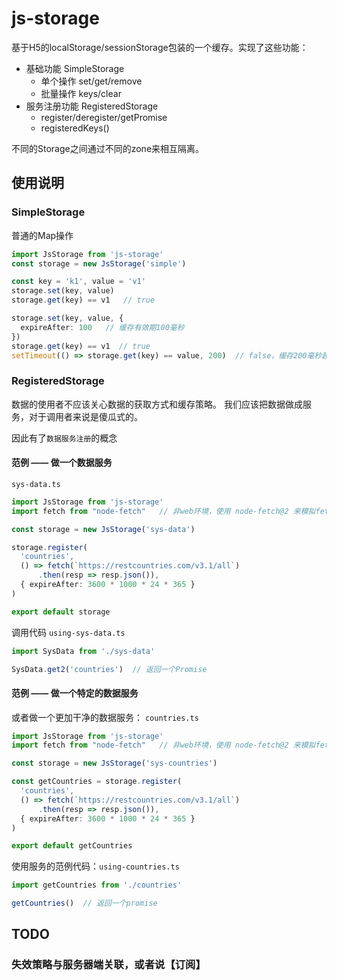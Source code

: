 # js-storage

基于H5的localStorage/sessionStorage包装的一个缓存。实现了这些功能：

+ 基础功能 SimpleStorage
    * 单个操作 set/get/remove
    * 批量操作 keys/clear
+ 服务注册功能 RegisteredStorage
    * register/deregister/getPromise
    * registeredKeys()

不同的Storage之间通过不同的zone来相互隔离。

## 使用说明

### SimpleStorage
普通的Map操作

```ts
import JsStorage from 'js-storage'
const storage = new JsStorage('simple')

const key = 'k1', value = 'v1'
storage.set(key, value)
storage.get(key) == v1   // true 

storage.set(key, value, {
  expireAfter: 100   // 缓存有效期100毫秒 
})
storage.get(key) == v1  // true
setTimeout(() => storage.get(key) == value, 200)  // false，缓存200毫秒超时了

```

### RegisteredStorage

数据的使用者不应该关心数据的获取方式和缓存策略。 我们应该把数据做成服务，对于调用者来说是傻瓜式的。

因此有了`数据服务注册`的概念 

#### 范例 —— 做一个数据服务

`sys-data.ts`

```ts
import JsStorage from 'js-storage'
import fetch from "node-fetch"   // 非web环境，使用 node-fetch@2 来模拟fetch函数 

const storage = new JsStorage('sys-data')

storage.register(
  'countries', 
  () => fetch(`https://restcountries.com/v3.1/all`)
      .then(resp => resp.json()),
  { expireAfter: 3600 * 1000 * 24 * 365 }
)

export default storage
```

调用代码 `using-sys-data.ts`

```ts
import SysData from './sys-data'

SysData.get2('countries')  // 返回一个Promise
```

#### 范例 —— 做一个特定的数据服务

或者做一个更加干净的数据服务：
`countries.ts`

```ts
import JsStorage from 'js-storage'
import fetch from "node-fetch"   // 非web环境，使用 node-fetch@2 来模拟fetch函数 

const storage = new JsStorage('sys-countries')

const getCountries = storage.register(
  'countries', 
  () => fetch(`https://restcountries.com/v3.1/all`)
      .then(resp => resp.json()),
  { expireAfter: 3600 * 1000 * 24 * 365 }
)

export default getCountries
```

使用服务的范例代码：`using-countries.ts`

```ts
import getCountries from './countries'

getCountries()  // 返回一个promise
```

## TODO

### 失效策略与服务器端关联，或者说【订阅】
